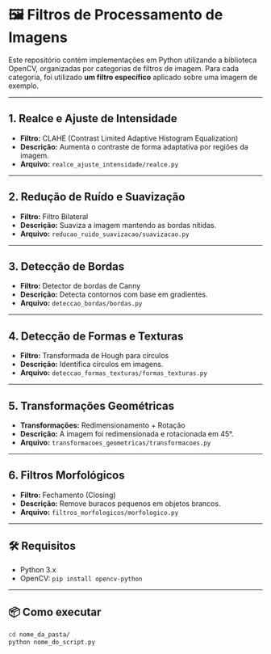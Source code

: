 # 🖼️ Filtros de Processamento de Imagens

Este repositório contém implementações em Python utilizando a biblioteca OpenCV, organizadas por categorias de filtros de imagem. Para cada categoria, foi utilizado **um filtro específico** aplicado sobre uma imagem de exemplo.

---

## 1. Realce e Ajuste de Intensidade
- **Filtro:** CLAHE (Contrast Limited Adaptive Histogram Equalization)
- **Descrição:** Aumenta o contraste de forma adaptativa por regiões da imagem.
- **Arquivo:** `realce_ajuste_intensidade/realce.py`

---

## 2. Redução de Ruído e Suavização
- **Filtro:** Filtro Bilateral
- **Descrição:** Suaviza a imagem mantendo as bordas nítidas.
- **Arquivo:** `reducao_ruido_suavizacao/suavizacao.py`

---

## 3. Detecção de Bordas
- **Filtro:** Detector de bordas de Canny
- **Descrição:** Detecta contornos com base em gradientes.
- **Arquivo:** `deteccao_bordas/bordas.py`

---

## 4. Detecção de Formas e Texturas
- **Filtro:** Transformada de Hough para círculos
- **Descrição:** Identifica círculos em imagens.
- **Arquivo:** `deteccao_formas_texturas/formas_texturas.py`

---

## 5. Transformações Geométricas
- **Transformações:** Redimensionamento + Rotação
- **Descrição:** A imagem foi redimensionada e rotacionada em 45°.
- **Arquivo:** `transformacoes_geometricas/transformacoes.py`

---

## 6. Filtros Morfológicos
- **Filtro:** Fechamento (Closing)
- **Descrição:** Remove buracos pequenos em objetos brancos.
- **Arquivo:** `filtros_morfologicos/morfologico.py`

---

## 🛠️ Requisitos

- Python 3.x
- OpenCV: `pip install opencv-python`

---

## 📦 Como executar

```bash
cd nome_da_pasta/
python nome_do_script.py
